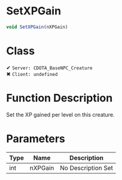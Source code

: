 # SetXPGain
```js	
void SetXPGain(nXPGain)
```
# Class
✔ `Server: CDOTA_BaseNPC_Creature`  
✖ `Client: undefined`  

# Function Description
Set the XP gained per level on this creature.
# Parameters
Type|Name|Description
--|--|--
int|nXPGain|No Description Set
